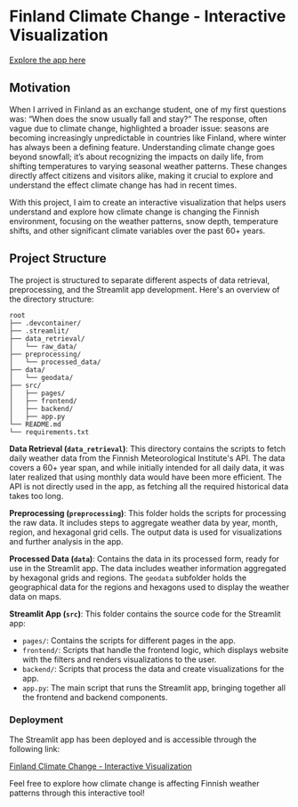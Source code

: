 # Finland Climate Change - Interactive Visualization

[Explore the app here](https://finland-climate-change.streamlit.app/)

## Motivation

When I arrived in Finland as an exchange student, one of my first questions was: “When does the snow usually fall and stay?” The response, often vague due to climate change, highlighted a broader issue: seasons are becoming increasingly unpredictable in countries like Finland, where winter has always been a defining feature. Understanding climate change goes beyond snowfall; it’s about recognizing the impacts on daily life, from shifting temperatures to varying seasonal weather patterns. These changes directly affect citizens and visitors alike, making it crucial to explore and understand the effect climate change has had in recent times.

With this project, I aim to create an interactive visualization that helps users understand and explore how climate change is changing the Finnish environment, focusing on the weather patterns, snow depth, temperature shifts, and other significant climate variables over the past 60+ years.

## Project Structure

The project is structured to separate different aspects of data retrieval, preprocessing, and the Streamlit app development. Here's an overview of the directory structure:


```
root
├── .devcontainer/               
├── .streamlit/                    
├── data_retrieval/               
│   └── raw_data/                 
├── preprocessing/                
│   └── processed_data/           
├── data/                         
│   └── geodata/                  
├── src/                          
│   ├── pages/                    
│   ├── frontend/                 
│   ├── backend/                  
│   ├── app.py                    
└── README.md                     
└── requirements.txt              

```

**Data Retrieval (`data_retrieval`)**: This directory contains the scripts to fetch daily weather data from the Finnish Meteorological Institute's API. The data covers a 60+ year span, and while initially intended for all daily data, it was later realized that using monthly data would have been more efficient. The API is not directly used in the app, as fetching all the required historical data takes too long.

**Preprocessing (`preprocessing`)**: This folder holds the scripts for processing the raw data. It includes steps to aggregate weather data by year, month, region, and hexagonal grid cells. The output data is used for visualizations and further analysis in the app.

**Processed Data (`data`)**: Contains the data in its processed form, ready for use in the Streamlit app. The data includes weather information aggregated by hexagonal grids and regions. The `geodata` subfolder holds the geographical data for the regions and hexagons used to display the weather data on maps.

**Streamlit App (`src`)**: This folder contains the source code for the Streamlit app:
   - `pages/`: Contains the scripts for different pages in the app.
   - `frontend/`: Scripts that handle the frontend logic, which displays website with the filters and renders visualizations to the user.
   - `backend/`: Scripts that process the data and create visualizations for the app.
   - `app.py`: The main script that runs the Streamlit app, bringing together all the frontend and backend components.

### Deployment

The Streamlit app has been deployed and is accessible through the following link:

[Finland Climate Change - Interactive Visualization](https://finland-climate-change.streamlit.app/)

Feel free to explore how climate change is affecting Finnish weather patterns through this interactive tool!

 
